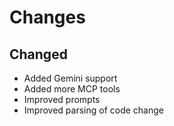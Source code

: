 # Changes

## Changed

- Added Gemini support
- Added more MCP tools
- Improved prompts
- Improved parsing of code change
